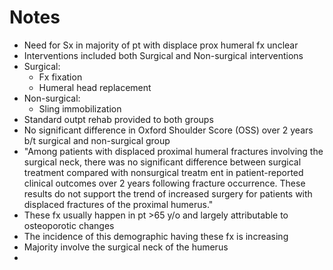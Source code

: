 # Notes

- Need for Sx in majority of pt with displace prox humeral fx unclear
- Interventions included both Surgical and Non-surgical interventions
- Surgical:
    - Fx fixation
    - Humeral head replacement
- Non-surgical:
    - Sling immobilization
- Standard outpt rehab provided to both groups
- No significant difference in Oxford Shoulder Score (OSS) over 2 years b/t surgical and non-surgical group
- "Among patients with displaced proximal humeral fractures involving the surgical neck, there was no significant difference between surgical treatment compared with nonsurgical treatm ent in patient-reported clinical outcomes over 2 years
following fracture occurrence. These results do not support the trend of increased surgery for patients with displaced fractures of the proximal humerus."
- These fx usually happen in pt >65 y/o and largely attributable to osteoporotic changes
- The incidence of this demographic having these fx is increasing
- Majority involve the surgical neck of the humerus
- 